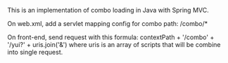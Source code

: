 This is an implementation of combo loading in Java with Spring MVC.

On web.xml, add a servlet mapping config for combo path: /combo/*

On front-end, send request with this formula:
contextPath + '/combo' + '/yui?' + uris.join('&')
where uris is an array of scripts that will be combine into single request.
